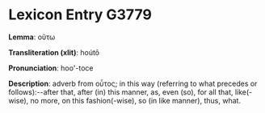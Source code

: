 # Lexicon Entry G3779

**Lemma**: οὕτω

**Transliteration (xlit)**: hoútō

**Pronunciation**: hoo'-toce

**Description**:
adverb from οὗτος; in this way (referring to what precedes or follows):--after that, after (in) this manner, as, even (so), for all that, like(-wise), no more, on this fashion(-wise), so (in like manner), thus, what.
